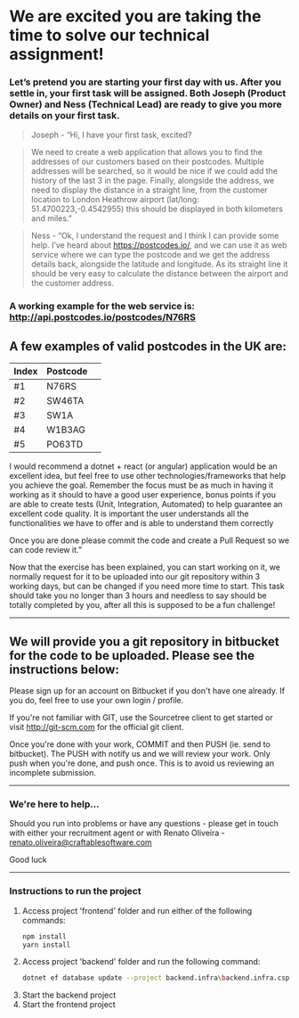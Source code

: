 # We are excited you are taking the time to solve our technical assignment! #

### Let’s pretend you are starting your first day with us. After you settle in, your first task will be assigned. Both Joseph (Product Owner) and Ness (Technical Lead) are ready to give you more details on your first task. ###

> Joseph - “Hi, I have your first task, excited?

> We need to create a web application that allows you to find the addresses of our customers based on their postcodes. Multiple addresses will be searched, so it would be nice if we could add the history of the last 3 in the page. Finally, alongside the address, we need to display the distance in a straight line, from the customer location to London Heathrow airport (lat/long: 51.4700223,-0.4542955) this should be displayed in both kilometers and miles.”

> Ness - “Ok, I understand the request and I think I can provide some help. I’ve heard about https://postcodes.io/, and we can use it as web service where we can type the postcode and we get the address details back, alongside the latitude and longitude. As its straight line it should be very easy to calculate the distance between the airport and the customer address.

### A working example for the web service is: http://api.postcodes.io/postcodes/N76RS

## A few examples of valid postcodes in the UK are:

| Index    | Postcode |          |
|----------|----------|----------|
| #1       | N76RS    |          |
| #2       | SW46TA   |          |
| #3       | SW1A     |          |
| #4       | W1B3AG   |          |
| #5       | PO63TD   |          |

     
	     
		 

I would recommend a dotnet + react (or angular) application would be an excellent idea, but feel free to use other technologies/frameworks that help you achieve the goal. Remember the focus must be as much in having it working as it should to have a good user experience, bonus points if you are able to create tests (Unit, Integration, Automated) to help guarantee an excellent code quality. It is important the user understands all the functionalities we have to offer and is able to understand them correctly

Once you are done please commit the code and create a Pull Request so we can code review it.”

Now that the exercise has been explained, you can start working on it, we normally request for it to be uploaded into our git repository within 3 working days, but can be changed if you need more time to start. This task should take you no longer than 3 hours and needless to say should be totally completed by you, after all this is supposed to be a fun challenge! 

---

## We will provide you a git repository in bitbucket for the code to be uploaded. Please see the instructions below:

Please sign up for an account on Bitbucket if you don't have one already. If you do, feel free to use your own login / profile.

If you're not familiar with GIT, use the Sourcetree client to get started or visit http://git-scm.com for the official git client.

Once you're done with your work, COMMIT and then PUSH (ie. send to bitbucket). The PUSH with notify us and we will review your work. Only push when you're done, and push once. This is to avoid us reviewing an incomplete submission.

---

### We're here to help...
Should you run into problems or have any questions - please get in touch with either your recruitment agent or with Renato Oliveira - renato.oliveira@craftablesoftware.com

Good luck  

---
### Instructions to run the project
1. Access project 'frontend' folder and run either of the following commands:
    ```bash
    npm install
    yarn install
   ```
2. Access project 'backend' folder and run the following command:
    ```bash
    dotnet ef database update --project backend.infra\backend.infra.csproj --startup-project backend.api\backend.api.csproj --context backend.infra.Context.Sqlitecontext --configuration Debug 20221112105752_Initial
   ```
3. Start the backend project
4. Start the frontend project
